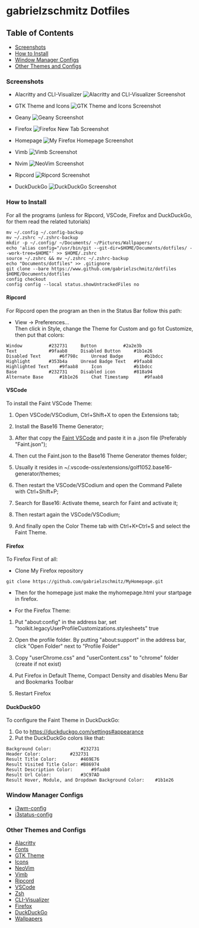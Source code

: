# gabrielzschmitz Dotfiles

## Table of Contents
- [Screenshots](https://github.com/gabrielzschmitz/dotfiles#screenshots)
- [How to Install](https://github.com/gabrielzschmitz/dotfiles#how-to-install)
- [Window Manager Configs](https://github.com/gabrielzschmitz/dotfiles#window-manager-configs)
- [Other Themes and Configs](https://github.com/gabrielzschmitz/dotfiles#other-themes-and-configs)

### Screenshots
- Alacritty and CLI-Visualizer
![Alacritty and CLI-Visualizer Screenshot](https://github.com/gabrielzschmitz/dotfiles/blob/main/.screenshots/Alacritty%2BCLI-Visualizer.png)

- GTK Theme and Icons
![GTK Theme and Icons Screenshot](https://github.com/gabrielzschmitz/dotfiles/blob/main/.screenshots/GTK%2BIcons.png)

- Geany
![Geany Screenshot](https://github.com/gabrielzschmitz/dotfiles/blob/main/.screenshots/Geany.png)

- Firefox
![Firefox New Tab Screenshot](https://github.com/gabrielzschmitz/dotfiles/blob/main/.screenshots/Firefox.png)

- Homepage
![My Firefox Homepage Screenshot](https://github.com/gabrielzschmitz/dotfiles/blob/main/.screenshots/Homepage.png)

- Vimb
![Vimb Screenshot](https://github.com/gabrielzschmitz/dotfiles/blob/main/.screenshots/Vimb.png)

- Nvim
![NeoVim Screenshot](https://github.com/gabrielzschmitz/dotfiles/blob/main/.screenshots/NeoVim.png)

- Ripcord
![Ripcord Screenshot](https://github.com/gabrielzschmitz/dotfiles/blob/main/.screenshots/Ripcord.png)

- DuckDuckGo
![DuckDuckGo Screenshot](https://github.com/gabrielzschmitz/dotfiles/blob/main/.screenshots/DuckDuckGo.png)

### How to Install

For all the programs (unless for Ripcord, VSCode, Firefox and DuckDuckGo, for them read the related tutorials)

```shell
mv ~/.config ~/.config-backup
mv ~/.zshrc ~/.zshrc-backup
mkdir -p ~/.config/ ~/Documents/ ~/Pictures/Wallpapers/
echo 'alias config="/usr/bin/git --git-dir=$HOME/Documents/dotfiles/ --work-tree=$HOME"' >> $HOME/.zshrc
source ~/.zshrc && mv ~/.zshrc ~/.zshrc-backup
echo "Documents/dotfiles" >> .gitignore
git clone --bare https://www.github.com/gabrielzschmitz/dotfiles $HOME/Documents/dotfiles
config checkout
config config --local status.showUntrackedFiles no
```

#### Ripcord
For Ripcord open the program an then in the Status Bar follow this path:
- View -> Preferences... <br>
Then click in Style, change the Theme for Custom and go fot Customize, then put that colors:

```
Window			#232731		Button			#2a2e3b
Text			#9faab8		Disabled Button		#1b1e26
Disabled Text		#6f798c		Unread Badge		#b1bdcc
Highlight		#353b4a		Unread Badge Text	#9faab8
Highlighted Text	#9faab8		Icon			#b1bdcc
Base			#232731		Disabled icon		#818a94
Alternate Base		#1b1e26		Chat Timestamp		#9faab8
```

#### VSCode
To install the Faint VSCode Theme:

1. Open VSCode/VSCodium, Ctrl+Shift+X to open the Extensions tab;

2. Install the Base16 Theme Generator;

3. After that copy the [Faint VSCode](https://pastebin.com/tLNLJFfm) and paste it in a .json file (Preferably "Faint.json");

4. Then cut the Faint.json to the Base16 Theme Generator themes folder;

5. Usually it resides in ~/.vscode-oss/extensions/golf1052.base16-generator/themes;

6. Then restart the VSCode/VSCodium and open the Command Pallete with Ctrl+Shift+P;

7. Search for Base16: Activate theme, search for Faint and activate it;

8. Then restart again the VSCode/VSCodium;

9. And finally open the Color Theme tab with Ctrl+K+Ctrl+S and select the Faint Theme.

#### Firefox
To Firefox First of all:

- Clone My Firefox repository

```
git clone https://github.com/gabrielzschmitz/MyHomepage.git
```
- Then for the homepage just make the myhomepage.html your startpage in firefox.

- For the Firefox Theme:

1. Put "about:config" in the address bar, set "toolkit.legacyUserProfileCustomizations.stylesheets" true

2. Open the profile folder. By putting "about:support" in the address bar, click "Open Folder" next to "Profile Folder"

3. Copy "userChrome.css" and "userContent.css" to "chrome" folder (create if not exist)

4. Put Firefox in Default Theme, Compact Density and disables Menu Bar and Bookmarks Toolbar

5. Restart Firefox

#### DuckDuckGO
To configure the Faint Theme in DuckDuckGo:
1. Go to https://duckduckgo.com/settings#appearance
2. Put the DuckDuckGo colors like that:

```
Background Color:   		#232731
Header Color:   		#232731
Result Title Color:   		#469E76
Result Visited Title Color:	#B86974
Result Description Color:   	#9faab8
Result Url Color:   		#3C97AD
Result Hover, Module, and Dropdown Background Color:	#1b1e26
```

### Window Manager Configs
- [i3wm-config](https://github.com/gabrielzschmitz/dotfiles/tree/master/.config/i3)
- [i3status-config](https://github.com/gabrielzschmitz/dotfiles/tree/master/.config/i3status)

### Other Themes and Configs
- [Alacritty](https://github.com/gabrielzschmitz/dotfiles/tree/main/.config/alacritty)
- [Fonts](https://github.com/gabrielzschmitz/dotfiles/tree/main/.fonts)
- [GTK Theme](https://github.com/gabrielzschmitz/dotfiles/tree/main/.themes/Faint%20GTK)
- [Icons](https://github.com/gabrielzschmitz/dotfiles/tree/main/.icons/Faint%20Icons)
- [NeoVim](https://github.com/gabrielzschmitz/dotfiles/tree/main/.config/nvim)
- [Vimb](https://github.com/gabrielzschmitz/dotfiles/tree/main/.config/vimb)
- [Ripcord](https://github.com/gabrielzschmitz/dotfiles#ripcord)
- [VSCode](https://github.com/gabrielzschmitz/dotfiles#vscode)
- [Zsh](https://github.com/gabrielzschmitz/dotfiles/tree/main/.zshrc)
- [CLI-Visualizer](https://github.com/gabrielzschmitz/dotfiles/tree/main/.config/vis)
- [Firefox](https://github.com/gabrielzschmitz/dotfiles#firefox)
- [DuckDuckGo](https://github.com/gabrielzschmitz/dotfiles#duckduckgo)
- [Wallpapers](https://github.com/gabrielzschmitz/dotfiles/tree/main/Pictures/Wallpapers)
